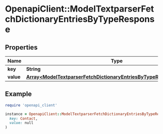 # OpenapiClient::ModelTextparserFetchDictionaryEntriesByTypeResponse

## Properties

| Name | Type | Description | Notes |
| ---- | ---- | ----------- | ----- |
| **key** | **String** |  | [optional] |
| **value** | [**Array&lt;ModelTextparserFetchDictionaryEntriesByTypeResponseValueInner&gt;**](ModelTextparserFetchDictionaryEntriesByTypeResponseValueInner.md) |  | [optional] |

## Example

```ruby
require 'openapi_client'

instance = OpenapiClient::ModelTextparserFetchDictionaryEntriesByTypeResponse.new(
  key: Contact,
  value: null
)
```

